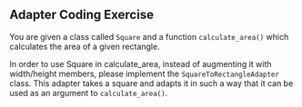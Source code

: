## Adapter Coding Exercise
You are given a class called `Square` and a function `calculate_area()` which calculates the area of a given rectangle.

In order to use Square in calculate_area, instead of augmenting it with width/height members, please implement the `SquareToRectangleAdapter` class. This adapter takes a square and adapts it in such a way that it can be used as an argument to `calculate_area()`.